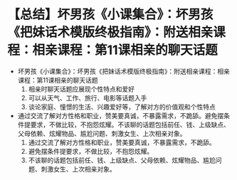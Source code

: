 # 【总结】坏男孩《小课集合》：坏男孩《把妹话术模版终极指南》：附送相亲课程：相亲课程：第11课相亲的聊天话题

-   坏男孩《小课集合》：坏男孩《把妹话术模版终极指南》：附送相亲课程：相亲课程：第11课相亲的聊天话题
    1.  相亲时聊天话题应展现个性特点和爱好
    2.  可以从天气、工作、旅行、电影等话题入手
    3.  谈论家庭、憧憬的生活、兴趣爱好等，了解对方的价值观和个性特点
-   通过交流了解对方性格和职业，赞美要真诚，不暴露需求，不跪舔。避免摆条件提要求，不做比较，不抱怨炫耀。不该聊的话题包括前任、钱、上级缺点、父母依赖、炫耀物品、尴尬问题、刺激女生、上次相亲对象。
    1.  通过交流了解对方性格和职业，赞美要真诚，不暴露需求，不跪舔。
    2.  避免摆条件提要求，不做比较，不抱怨炫耀。
    3.  不该聊的话题包括前任、钱、上级缺点、父母依赖、炫耀物品、尴尬问题、刺激女生、上次相亲对象。